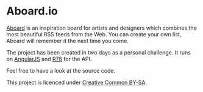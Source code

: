 # Aboard.io
[Aboard](aboard.io) is an inspiration board for artists and designers which combines the most beautiful RSS feeds from the Web. You can create your own list, Aboard will remember it the next time you come.

The project has been created in two days as a personal challenge. It runs on [AngularJS](http://angularjs.org) and [R76](https://github.com/noclat/r76) for the API. 

Feel free to have a look at the source code. 

This project is licenced under [Creative Common BY-SA](http://creativecommons.org/licenses/by-sa/3.0).